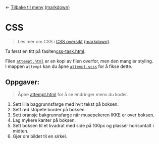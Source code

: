 <link href="base.css" rel="stylesheet" type="text/css" />

← [Tilbake til meny](README.html) [(markdown)](/README.md)

# CSS

> Les mer om CSS i [CSS oversikt](docs/css-overview.md) [(markdown)](docs/css-overview.md).

Ta først en titt på fasiten[css-task.html](/tasks/3-css/solution/css-task.html).

Filen [`attempt.html`](attempt/attempt.html) er en kopi av filen overfor, men den mangler styling. <br>
I mappen `attempt` kan du åpne [`attempt.scss`](attempt/attempt.scss) for å fikse dette.

## Oppgaver:

> Åpne [attempt.html](attempt/attempt.html) for å se endringer mens du koder.

1. Sett lilla baggrunnsfarge med hvit tekst på boksen.
2. Sett rød stripete border på boksen.
3. Sett oransje bakgrunnsfarge når musepekeren IKKE er over boksen.
4. Lag mykere kanter på boksen.
5. Sett boksen til et kvadrat med side på 100px og plassér horisontalt i midten.
6. Gjør om bildet til en sirkel.

